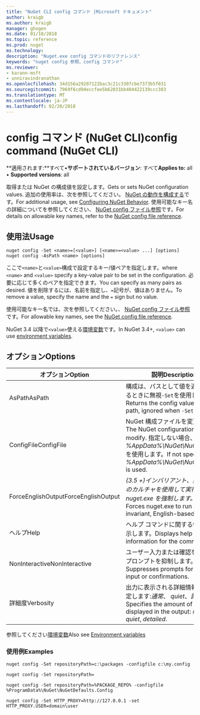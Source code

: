 ```yaml
---
title: "NuGet CLI config コマンド |Microsoft ドキュメント"
author: kraigb
ms.author: kraigb
manager: ghogen
ms.date: 01/18/2018
ms.topic: reference
ms.prod: nuget
ms.technology: 
description: "Nuget.exe config コマンドのリファレンス"
keywords: "nuget config 参照、config コマンド"
ms.reviewer:
- karann-msft
- unniravindranathan
ms.openlocfilehash: 34d156a29207122bac3c21c3307cbe7373b5f031
ms.sourcegitcommit: 7969f6cd94eccfee5b62031bb404422139ccc383
ms.translationtype: MT
ms.contentlocale: ja-JP
ms.lasthandoff: 02/20/2018
---
```

# <a name="config-command-nuget-cli"></a><span data-ttu-id="a126c-104">config コマンド (NuGet CLI)</span><span class="sxs-lookup"><span data-stu-id="a126c-104">config command (NuGet CLI)</span></span>

<span data-ttu-id="a126c-105">**適用されます:**すべて&bullet;**サポートされているバージョン**: すべて</span><span class="sxs-lookup"><span data-stu-id="a126c-105">**Applies to:** all &bullet; **Supported versions**: all</span></span>

<span data-ttu-id="a126c-106">取得または NuGet の構成値を設定します。</span><span class="sxs-lookup"><span data-stu-id="a126c-106">Gets or sets NuGet configuration values.</span></span> <span data-ttu-id="a126c-107">追加の使用率は、次を参照してください。 [NuGet の動作を構成する](../consume-packages/configuring-nuget-behavior.md)です。</span><span class="sxs-lookup"><span data-stu-id="a126c-107">For additional usage, see [Configuring NuGet Behavior](../consume-packages/configuring-nuget-behavior.md).</span></span> <span data-ttu-id="a126c-108">使用可能なキー名の詳細についてを参照してください、 [NuGet config ファイル参照](../reference/nuget-config-file.md)です。</span><span class="sxs-lookup"><span data-stu-id="a126c-108">For details on allowable key names, refer to the [NuGet config file reference](../reference/nuget-config-file.md).</span></span>

## <a name="usage"></a><span data-ttu-id="a126c-109">使用法</span><span class="sxs-lookup"><span data-stu-id="a126c-109">Usage</span></span>

```cli
nuget config -Set <name>=[<value>] [<name>=<value> ...] [options]
nuget config -AsPath <name> [options]
```

<span data-ttu-id="a126c-110">ここで`<name>`と`<value>`構成で設定するキー/値ペアを指定します。</span><span class="sxs-lookup"><span data-stu-id="a126c-110">where `<name>` and `<value>` specify a key-value pair to be set in the configuration.</span></span> <span data-ttu-id="a126c-111">必要に応じて多くのペアを指定できます。</span><span class="sxs-lookup"><span data-stu-id="a126c-111">You can specify as many pairs as desired.</span></span> <span data-ttu-id="a126c-112">値を削除するには、名前を指定し、`=`記号が、値はありません。</span><span class="sxs-lookup"><span data-stu-id="a126c-112">To remove a value, specify the name and the `=` sign but no value.</span></span>

<span data-ttu-id="a126c-113">使用可能なキー名では、次を参照してください。、 [NuGet config ファイル参照](../reference/nuget-config-file.md)です。</span><span class="sxs-lookup"><span data-stu-id="a126c-113">For allowable key names, see the [NuGet config file reference](../reference/nuget-config-file.md).</span></span>

<span data-ttu-id="a126c-114">NuGet 3.4 以降で`<value>`使える[環境変数](cli-ref-environment-variables.md)です。</span><span class="sxs-lookup"><span data-stu-id="a126c-114">In NuGet 3.4+, `<value>` can use [environment variables](cli-ref-environment-variables.md).</span></span>

## <a name="options"></a><span data-ttu-id="a126c-115">オプション</span><span class="sxs-lookup"><span data-stu-id="a126c-115">Options</span></span>

| <span data-ttu-id="a126c-116">オプション</span><span class="sxs-lookup"><span data-stu-id="a126c-116">Option</span></span> | <span data-ttu-id="a126c-117">説明</span><span class="sxs-lookup"><span data-stu-id="a126c-117">Description</span></span> |
| --- | --- |
| <span data-ttu-id="a126c-118">AsPath</span><span class="sxs-lookup"><span data-stu-id="a126c-118">AsPath</span></span> | <span data-ttu-id="a126c-119">構成は、パスとして値を返しますするときに無視`-Set`を使用します。</span><span class="sxs-lookup"><span data-stu-id="a126c-119">Returns the config value as a path, ignored when `-Set` is used.</span></span> |
| <span data-ttu-id="a126c-120">ConfigFile</span><span class="sxs-lookup"><span data-stu-id="a126c-120">ConfigFile</span></span> | <span data-ttu-id="a126c-121">NuGet 構成ファイルを変更します。</span><span class="sxs-lookup"><span data-stu-id="a126c-121">The NuGet configuration file to modify.</span></span> <span data-ttu-id="a126c-122">指定しない場合、 *%AppData%\NuGet\NuGet.Config*を使用します。</span><span class="sxs-lookup"><span data-stu-id="a126c-122">If not specified, *%AppData%\NuGet\NuGet.Config* is used.</span></span> |
| <span data-ttu-id="a126c-123">ForceEnglishOutput</span><span class="sxs-lookup"><span data-stu-id="a126c-123">ForceEnglishOutput</span></span> | <span data-ttu-id="a126c-124">*(3.5 +)*インバリアント、英語ベースのカルチャを使用して実行する nuget.exe を強制します。</span><span class="sxs-lookup"><span data-stu-id="a126c-124">*(3.5+)* Forces nuget.exe to run using an invariant, English-based culture.</span></span> |
| <span data-ttu-id="a126c-125">ヘルプ</span><span class="sxs-lookup"><span data-stu-id="a126c-125">Help</span></span> | <span data-ttu-id="a126c-126">ヘルプ コマンドに関する情報を表示します。</span><span class="sxs-lookup"><span data-stu-id="a126c-126">Displays help information for the command.</span></span> |
| <span data-ttu-id="a126c-127">NonInteractive</span><span class="sxs-lookup"><span data-stu-id="a126c-127">NonInteractive</span></span> | <span data-ttu-id="a126c-128">ユーザー入力または確認を要求するプロンプトを抑制します。</span><span class="sxs-lookup"><span data-stu-id="a126c-128">Suppresses prompts for user input or confirmations.</span></span> |
| <span data-ttu-id="a126c-129">詳細度</span><span class="sxs-lookup"><span data-stu-id="a126c-129">Verbosity</span></span> | <span data-ttu-id="a126c-130">出力に表示される詳細情報の量を指定します:*通常*、 *quiet*、*詳細*です。</span><span class="sxs-lookup"><span data-stu-id="a126c-130">Specifies the amount of detail displayed in the output: *normal*, *quiet*, *detailed*.</span></span> |

<span data-ttu-id="a126c-131">参照してください[環境変数](cli-ref-environment-variables.md)</span><span class="sxs-lookup"><span data-stu-id="a126c-131">Also see [Environment variables](cli-ref-environment-variables.md)</span></span>

### <a name="examples"></a><span data-ttu-id="a126c-132">使用例</span><span class="sxs-lookup"><span data-stu-id="a126c-132">Examples</span></span>

```cli
nuget config -Set repositoryPath=c:\packages -configfile c:\my.config

nuget config -Set repositoryPath=

nuget config -Set repositoryPath=%PACKAGE_REPO% -configfile %ProgramData%\NuGet\NuGetDefaults.Config

nuget config -Set HTTP_PROXY=http://127.0.0.1 -set HTTP_PROXY.USER=domain\user
```
